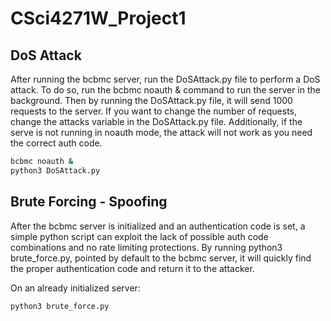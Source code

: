 # CSci4271W_Project1

## DoS Attack

After running the bcbmc server, run the DoSAttack.py file to perform a DoS attack.
To do so, run the bcbmc noauth & command to run the server in the background.
Then by running the DoSAttack.py file, it will send 1000 requests to the server.
If you want to change the number of requests, change the attacks variable in the DoSAttack.py file. Additionally, if the serve is not running in noauth mode, the attack will not work as you need the correct auth code.

```bash
bcbmc noauth &
python3 DoSAttack.py
```

## Brute Forcing - Spoofing

After the bcbmc server is initialized and an authentication code is set, a simple python script can exploit the lack of possible auth code combinations and no rate limiting protections. By running python3 brute_force.py, pointed by default to the bcbmc server, it will quickly find the proper authentication code and return it to the attacker.

On an already initialized server:
```bash
python3 brute_force.py
```


